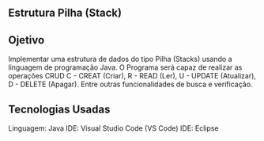 ## Estrutura Pilha (Stack)

## Ojetivo
<p>Implementar uma estrutura de dados do tipo Pilha (Stacks) usando a linguagem de programação Java. O Programa será capaz de realizar as operações CRUD C - CREAT (Criar), R - READ (Ler), U - UPDATE (Atualizar), D - DELETE (Apagar). Entre outras funcionalidades de busca e verificação.</p>

## Tecnologias Usadas
Linguagem: Java
IDE: Visual Studio Code (VS Code)
IDE: Eclipse
